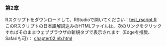 ### 第2章
Rスクリプトをダウンロードして、RStudioで開いてください：[test_rscript.R](./test_rscript.R) <br>
このRスクリプトの日本語解説込みのHTMLファイルは、次のリンクをクリックすればそのままウェブブラウザの新規タブで表示されます（Edgeを推奨、Safariも可）：
<a href="./chapter02.nb.html" target="_blank" rel="noopener noreferrer">chapter02.nb.html</a><br>
